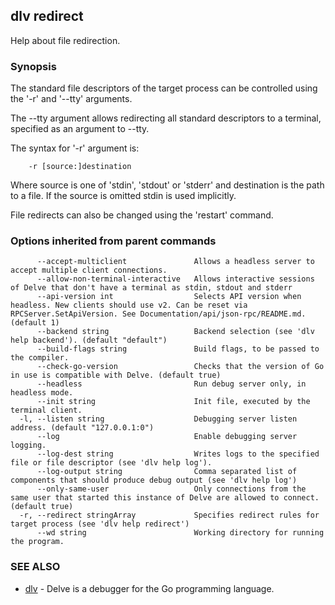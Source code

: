## dlv redirect

Help about file redirection.

### Synopsis


The standard file descriptors of the target process can be controlled using the '-r' and '--tty' arguments. 

The --tty argument allows redirecting all standard descriptors to a terminal, specified as an argument to --tty.

The syntax for '-r' argument is:

		-r [source:]destination

Where source is one of 'stdin', 'stdout' or 'stderr' and destination is the path to a file. If the source is omitted stdin is used implicitly.

File redirects can also be changed using the 'restart' command.


### Options inherited from parent commands

```
      --accept-multiclient               Allows a headless server to accept multiple client connections.
      --allow-non-terminal-interactive   Allows interactive sessions of Delve that don't have a terminal as stdin, stdout and stderr
      --api-version int                  Selects API version when headless. New clients should use v2. Can be reset via RPCServer.SetApiVersion. See Documentation/api/json-rpc/README.md. (default 1)
      --backend string                   Backend selection (see 'dlv help backend'). (default "default")
      --build-flags string               Build flags, to be passed to the compiler.
      --check-go-version                 Checks that the version of Go in use is compatible with Delve. (default true)
      --headless                         Run debug server only, in headless mode.
      --init string                      Init file, executed by the terminal client.
  -l, --listen string                    Debugging server listen address. (default "127.0.0.1:0")
      --log                              Enable debugging server logging.
      --log-dest string                  Writes logs to the specified file or file descriptor (see 'dlv help log').
      --log-output string                Comma separated list of components that should produce debug output (see 'dlv help log')
      --only-same-user                   Only connections from the same user that started this instance of Delve are allowed to connect. (default true)
  -r, --redirect stringArray             Specifies redirect rules for target process (see 'dlv help redirect')
      --wd string                        Working directory for running the program.
```

### SEE ALSO
* [dlv](dlv.md)	 - Delve is a debugger for the Go programming language.

